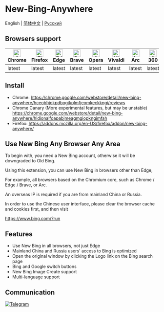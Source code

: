 # New-Bing-Anywhere

English | [简体中文](README.zh-CN.md) | [Русский](README.ru.md)

## Browsers support

| [<img src="https://raw.githubusercontent.com/alrra/browser-logos/main/src/chrome/chrome_48x48.png" alt="Chrome" width="24px" height="24px" />](https://www.google.com/chrome/)<br/>Chrome  | [<img src="https://raw.githubusercontent.com/alrra/browser-logos/main/src/firefox/firefox_48x48.png" alt="Firefox" width="24px" height="24px" />](https://www.mozilla.org/firefox/new)<br/>Firefox | [<img src="https://raw.githubusercontent.com/alrra/browser-logos/main/src/edge/edge_48x48.png" alt="Edge" width="24px" height="24px" />](https://www.microsoft.com/edge)<br/>Edge | [<img src="https://raw.githubusercontent.com/alrra/browser-logos/main/src/brave/brave_48x48.png" alt="Brave" width="24px" height="24px" />](https://brave.com/)<br/>Brave | [<img src="https://raw.githubusercontent.com/alrra/browser-logos/main/src/opera/opera_48x48.png" alt="Opera" width="24px" height="24px" />](https://www.opera.com/)<br/>Opera | [<img src="https://raw.githubusercontent.com/alrra/browser-logos/main/src/vivaldi/vivaldi_48x48.png" alt="Vivaldi" width="24px" height="24px" />](https://vivaldi.com/)<br/>Vivaldi  | [<img src="https://arc.net/favicon.png" alt="Arc" width="24px" height="24px" />](https://arc.net/)<br/>Arc  | [<img src="https://raw.githubusercontent.com/alrra/browser-logos/main/src/archive/360-secure/360-secure_48x48.png" alt="360 Secure" width="24px" height="24px" />](https://browser.360.cn/)<br/>360 
| --------- | --------- | --------- | --------- | --------- | --------- | --------- | --------- |
| latest | latest | latest | latest | latest | latest | latest | latest |


## Install

* Chrome: <https://chrome.google.com/webstore/detail/new-bing-anywhere/hceobhjokpdbogjkplmfjeomkeckkngi/reviews>
* Chrome Canary (More experimental features, but may be unstable) <https://chrome.google.com/webstore/detail/new-bing-anywhere/hidjonalfoapabjmeagmgiopkngjmfah>
* Firefox: <https://addons.mozilla.org/en-US/firefox/addon/new-bing-anywhere/>

## Use New Bing Any Browser Any Area

To begin with, you need a New Bing account, otherwise it will be downgraded to Old Bing.

Using this extension, you can use New Bing in browsers other than Edge,

For example, all browsers based on the Chromium core, such as Chrome / Edge / Brave, or Arc.

An overseas IP is required if you are from mainland China or Russia.

In order to use the Chinese user interface, please clear the browser cache and cookies first, and then visit

https://www.bing.com/?run

## Features

* Use New Bing in all browsers, not just Edge
* Mainland China and Russia users' access to Bing is optimized
* Open the original window by clicking the Logo link on the Bing search page
* Bing and Google switch buttons
* New Bing Image Create support 
* Multi-language support

## Communication

[![Telegram](https://user-images.githubusercontent.com/4150641/229351983-a6a455e8-7b5e-4f58-bf80-1f4949ae8276.jpg "Telegram")](https://t.me/new_bing_anywhere)

